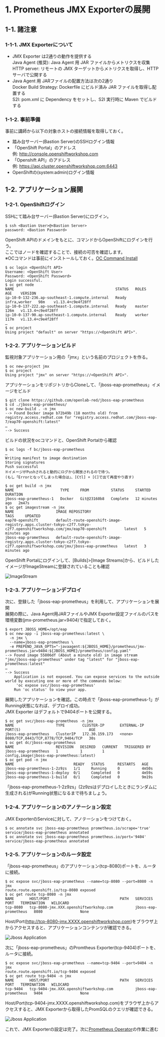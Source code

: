 
# 1. Prometheus JMX Exporterの展開  

## 1-1. 諸注意

### 1-1-1. JMX Exporterについて

* JMX Exporter は2通りの動作を提供する  
Java Agent (推奨): Java Agent 用 JAR ファイルからメトリクスを収集   
HTTP server: リモートの JMX ターゲットからメトリクスを取得し、HTTP サーバで公開する  
* Java Agent 用 JARファイルの配置方法は次の2通り  
Docker Build Strategy: Dockerfile にビルド済み JAR ファイルを取得し配置する  
S2I: pom.xml に Dependency をセットし、S2I 実行時に Maven でビルドする  

### 1-1-2. 事前準備
事前に講師から以下の対象ホストの接続情報を取得しておく。

* 踏み台サーバー(Bastion Server)のSSHログイン情報  
* 「OpenShift Portal」のアドレス  
例: http://console.openshiftworkshop.com  
* 「Openshift API」のアドレス <OpenShift API>  
例: https://api.cluster.openshiftworkshop.com:6443  
* OpenShiftの(system:admin)ログイン情報

## 1-2. アプリケーション展開

### 1-2-1. OpenShiftログイン  
SSHにて踏み台サーバー(Bastion Server)にログイン。
```
$ ssh <Bastion User>@<Bastion Server>
password: <Bastion Password>
```


OpenShift APIのドメインをもとに、コマンドからOpenShiftにログインを行う。    
ここではノードを確認することで、接続の可否を確認します。  
※OCコマンドは事前にインストールしておく。[OC Command Install](X_GetOCcommand.md)  
```
$ oc login <OpenShift API>
Username: <OpenShift User>
Password: <OpenShift Password>
Login successful.
$ oc get node  
NAME                                              STATUS   ROLES          AGE    VERSION   
ip-10-0-132-236.ap-southeast-1.compute.internal   Ready    infra,worker   98m    v1.13.4+c9e4f28ff  
ip-10-0-137-222.ap-southeast-1.compute.internal   Ready    master         126m   v1.13.4+c9e4f28ff  
ip-10-0-137-90.ap-southeast-1.compute.internal    Ready    worker         117m   v1.13.4+c9e4f28ff  
…
$ oc project
Using project "default" on server "https://<OpenShift API>".
```

### 1-2-2. アプリケーションビルド  
監視対象アプリケーション用の「jmx」という名前のプロジェクトを作る。
```
$ oc new-project jmx
$ oc project
Using project "jmx" on server "https://<OpenShift API>".
```


アプリケーションをリポジトリからCloneして、「jboss-eap-prometheus」イメージをビルド
```
$ git clone https://github.com/openlab-red/jboss-eap-prometheus
$ cd ./jboss-eap-prometheus/
$ oc new-build . -n jmx
--> Found Docker image b72b49b (18 months old) from registry.access.redhat.com for "registry.access.redhat.com/jboss-eap-7/eap70-openshift:latest"
…
--> Success
```

ビルドの状況をocコマンドと、OpenShift Portalから確認
```
$ oc logs -f bc/jboss-eap-prometheus
…
Writing manifest to image destination
Storing signatures
Push successful
※イメージがPushされると動的にログから開放されるので待つ。
(もし「Errorとなってしまった場合は」、[Ctl] + [C]で出て再度やり直す)

$ oc get build -n jmx
NAME                     TYPE     FROM          STATUS     STARTED          DURATION
jboss-eap-prometheus-1   Docker   Git@23160b8   Complete   12 minutes ago   2m47s
$ oc get imagestream -n jmx
NAME                   IMAGE REPOSITORY                                                                                                           TAGS     UPDATED
eap70-openshift        default-route-openshift-image-registry.apps.cluster-tokyo-c2f7.tokyo-c2f7.openshiftworkshop.com/jmx/eap70-openshift        latest   5 minutes ago
jboss-eap-prometheus   default-route-openshift-image-registry.apps.cluster-tokyo-c2f7.tokyo-c2f7.openshiftworkshop.com/jmx/jboss-eap-prometheus   latest   3 minutes ago
```

OpenShift Portalにログインして、[Builds]>[Image Streams]から、ビルドしたイメージがImageStreamに登録されていることも確認

![ImageStream](images/imagestream_jboss.jpg "jboss-eap-prometheus")

### 1-2-3. アプリケーションデプロイ  

次に、登録した「jboss-eap-prometheus」を利用して、アプリケーションを展開   
展開の際に、Java Agent用JARファイルやJMX Exporter設定ファイルのパスを環境変数(jmx-prometheus.jar=9404)で指定しておく。   
```
$ export JBOSS_HOME=/opt/eap
$ oc new-app -i jboss-eap-prometheus:latest \
  -n jmx \
  --name=jboss-eap-prometheus \
  -e PREPEND_JAVA_OPTS="-javaagent:${JBOSS_HOME}/prometheus/jmx-prometheus.jar=9404:${JBOSS_HOME}/prometheus/config.yaml"
--> Found image 55806df (About a minute old) in image stream "jmx/jboss-eap-prometheus" under tag "latest" for "jboss-eap-prometheus:latest"
…
--> Success
    Application is not exposed. You can expose services to the outside world by executing one or more of the commands below:
     'oc expose svc/jboss-eap-prometheus'
    Run 'oc status' to view your app.
```


展開したアプリケーションを確認。この時点で「jboss-eap-prometheus-1」がRunning状態になれば、デプロイ成功。  
JMX Exporter はデフォルトで9404ポートを公開する。
```
$ oc get svc/jboss-eap-prometheus -n jmx
NAME                   TYPE        CLUSTER-IP       EXTERNAL-IP   PORT(S)                               AGE
jboss-eap-prometheus   ClusterIP   172.30.159.173   <none>        8080/TCP,8443/TCP,8778/TCP,9404/TCP   30s
$ oc get dc/jboss-eap-prometheus
NAME                   REVISION   DESIRED   CURRENT   TRIGGERED BY
jboss-eap-prometheus   1          1         1         config,image(jboss-eap-prometheus:latest)
$ oc get pod -n jmx
NAME                           READY   STATUS      RESTARTS   AGE
jboss-eap-prometheus-1-2z9zs   1/1     Running     0          4m50s
jboss-eap-prometheus-1-deploy  0/1     Completed   0          4m59s
jboss-eap-prometheus-1-build   0/1     Completed   0          9m19s
```

「jboss-eap-prometheus-1-2z9zs」(2z9zsはデプロイしたときにランダムに生成される)がRunning状態になるまで待ちましょう。

### 1-2-4. アプリケーションのアノテーション設定

JMX ExporterのServiceに対して、アノテーションをつけておく。   
```
$ oc annotate svc jboss-eap-prometheus prometheus.io/scrape='true'
service/jboss-eap-prometheus annotated
$ oc annotate svc jboss-eap-prometheus prometheus.io/port='9404'
service/jboss-eap-prometheus annotated
```

### 1-2-5. アプリケーションのルータ設定 

「jboss-eap-prometheus」のアプリケーション(tcp-8080)ポートを、ルータに接続。
```
$ oc expose svc/jboss-eap-prometheus --name=tcp-8080 --port=8080 -n jmx
route.route.openshift.io/tcp-8080 exposed
$ oc get route tcp-8080 -n jmx
NAME       HOST/PORT                                PATH   SERVICES               PORT   TERMINATION   WILDCARD
tcp-8080   tcp-8080-jmx.XXX.openshiftworkshop.com          jboss-eap-prometheus   8080                 None
```

Host/Port(http://tcp-8080-jmx.XXXX.openshiftworkshop.com)をブラウザ上からアクセスすると、アプリケーションコンテンツが確認できる。   
    
![Jboss Application](images/jboss-eap-prometheus-8080.jpg "jboss-eap-prometheus-8080")

次に「jboss-eap-prometheus」のPromtheus Exporter(tcp-9404)ポートを、ルータに接続。
```
$ oc expose svc/jboss-eap-prometheus --name=tcp-9404 --port=9404 -n jmx
route.route.openshift.io/tcp-9404 exposed
$ oc get route tcp-9404 -n jmx
NAME       HOST/PORT                                PATH   SERVICES               PORT   TERMINATION   WILDCARD
tcp-9404   tcp-9404-jmx.XXX.openshiftworkshop.com          jboss-eap-prometheus   9404                 None
```

Host/Port(tcp-9404-jmx.XXXX.openshiftworkshop.com)をブラウザ上からアクセスすると、JMX Exporterから取得したPromSQLのクエリが確認できる。   
    
![Jboss Application](images/jboss-eap-prometheus-9404.jpg "jboss-eap-prometheus-9404")

これで、JMX Exporterの設定は完了。次に[Prometheus Operator](2_PrometheusOperator.md)の作業に進む   

